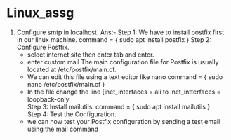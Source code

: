 # Linux_assg

1)  Configure smtp in localhost.
Ans:-
 Step 1: We have to install postfix first in our linux machine.
          command = { sudo apt install postfix }
 Step 2: Configure Postfix.
      - select internet site then enter tab and enter.
      - enter custom mail
    The main configuration file for Postfix is usually located at /etc/postfix/main.cf.
      - We can edit this file using a text editor like nano 
           command = { sudo nano /etc/postfix/main.cf }
      - In the file change the line [inet_interfaces = ali to inet_intterfaces = loopback-only  
  Step 3: Install mailutils.
           command = { sudo apt install mailutils }      
  Step 4: Test the Configuration.
      - we can now test your Postfix configuration by sending a test email using the mail command
